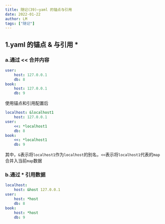 ```yaml
---
title: 随记(39)—yaml 的锚点与引用
date: 2022-01-22
author: LM
tags: ["随记"]
---
```


## 1.yaml 的锚点 & 与引用 *

### a.通过 << 合并内容

```yaml
user:
	host: 127.0.0.1
	db: 8
book:
	host: 127.0.0.1
	db: 9
```

使用锚点和引用配置后

```yaml
localhost: &localhost1
	host: 127.0.0.1
user:
	<<: *localhost1
	db: 8
book:
	<<: *localhost1
	db: 9
```

其中，`&`表示将`localhost1`作为`localhost`的别名，`<<`表示将`localhost1`代表的`map`合并入当前`map`数据

### b.通过 * 引用数据

```yaml
localhost: 
	host: &host 127.0.0.1
user:
	host: *host
	db: 8	
book:
	host: *host
	db: 9
```


